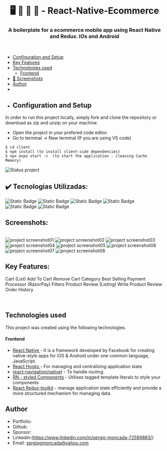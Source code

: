 <h1 align ="center" > 🖥️ 📸 📱 🤖 - React-Native-Ecommerce  </h1>
<h3  align ="center"> 
A boilerplate for a ecommerce mobile app using React Native and Redux. IOs and Android </h3>
<br>

  * [Configuration and Setup](#configuration-and-setup)
  * [Key Features](#key-features)
  * [Technologies used](#technologies-used)
      - [Frontend](#frontend)
  * [📸 Screenshots](#screenshots)
  * [Author](#author)
  * <br>
  * ## Configuration and Setup

In order to run this project locally, simply fork and clone the repository or download as zip and unzip on your machine.

- Open the project in your prefered code editor.
- Go to terminal -> New terminal (If you are using VS code)

```
$ cd client 
$ npm install (to install client-side dependencies)
$ npx expo start -c  (to start the application - cleaning Cache Memory)

```
![Status project](https://img.shields.io/badge/STATUS-Finished-GREEN?style=for-the-badge)

## ✔️ Tecnologias Utilizadas:
![Static Badge](https://img.shields.io/badge/JavaScript-%236897B6?style=for-the-badge)
![Static Badge](https://img.shields.io/badge/react%20native-%2385C7F2?style=for-the-badge)
![Static Badge](https://img.shields.io/badge/Redux%20Toolkit-yellow?style=for-the-badge)
![Static Badge](https://img.shields.io/badge/Styled%20Components-%23D1D1D1?style=for-the-badge)
![Static Badge](https://img.shields.io/badge/expo-%23E89F28?style=for-the-badge)
![Static Badge](https://img.shields.io/badge/axios-%23D1D1D1?style=for-the-badge)

##  Screenshots:
<br>
<img src="./IMAGES/IMAGE01LOGIN.jpg" alt="project screenshot01" />
<img src="./IMAGES/IMAGE02HOME.jpg" alt="project screenshot02" />
<img src="./IMAGES/IMAGE03PRODUCTDETAILS.jpg" alt="project screenshot03" />
<img src="./IMAGES/IMAGE04CARTITEM.jpg" alt="project screenshot04" />
<img src="./IMAGES/IMAGE05CHECKOUT.jpg" alt="project screenshot05" />
<img src="./IMAGES/IMAGE06ADDNEWADDRESS.jpg" alt="project screenshot06" />
<img src="./IMAGES/IMAGE07SEARCHITEM.jpg" alt="project screenshot07" />
<img src="./IMAGES/IMAGE08USERPROFILE.jpg" alt="project screenshot08" />

<br>

##  Key Features:

Cart (List)
Add To Cart
Remove Cart
Category
Best Selling
Payment Processor (RazorPay)
Filters
Product Review (Listing)
Write Product Review
Order History

  
<br/>

##  Technologies used

This project was created using the following technologies.

####  Frontend 

- [React Native ]() - It is a framework developed by Facebook for creating native-style apps for iOS & Android under one common language, JavaScript.
- [React Hooks  ](https://reactjs.org/docs/hooks-intro.html) - For managing and centralizing application state
- [react-navigation/native](https://reactnavigation.org/)) - To handle routing
- [RN - styled Components](https://styled-components.com/docs/basics) - Utilises tagged template literals to style your components
- [React Redux-toolkit](https://react-redux.js.org/) - manage application state efficiently and provide a more structured mechanism for managing data

## Author
- Portfolio: 
- Github: 
- Sponsor: 
- Linkedin:(https://www.linkedin.com/in/sergio-moncada-72589883/)
- Email: [sergiogmoncada@yahoo.com](mailto:sergiogmoncada@yahoo.com)
